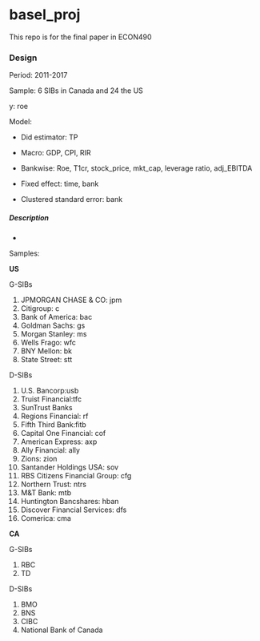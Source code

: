 # basel_proj
This repo is for the final paper in ECON490

### Design

Period: 2011-2017

Sample: 6 SIBs in Canada and 24 the US

y: roe

Model: 

- Did estimator: TP

- Macro: GDP, CPI, RIR 
  
- Bankwise: Roe, T1cr, stock_price, mkt_cap, leverage ratio, adj_EBITDA

- Fixed effect: time, bank

- Clustered standard error: bank

##### Description
- 




Samples:

**US**

G-SIBs
1.	JPMORGAN CHASE & CO: jpm
2.	Citigroup: c
3.	Bank of America: bac
4.	Goldman Sachs: gs
5.	Morgan Stanley: ms
6.	Wells Frago: wfc
7.	BNY Mellon: bk
8.	State Street: stt
   
D-SIBs
1.	U.S. Bancorp:usb
2.	Truist Financial:tfc
3.	SunTrust Banks
4.	Regions Financial: rf
5.	Fifth Third Bank:fitb
6.	Capital One Financial: cof
7.	American Express: axp
8.	Ally Financial: ally
9.	Zions: zion
10.	Santander Holdings USA: sov
11.	RBS Citizens Financial Group: cfg
12.	Northern Trust: ntrs
13.	M&T Bank: mtb
14.	Huntington Bancshares: hban
15.	Discover Financial Services: dfs
16.	Comerica: cma


**CA**

G-SIBs
1.	RBC
2.	TD

D-SIBs
1.	BMO
2.	BNS
3.	CIBC
4.	National Bank of Canada


